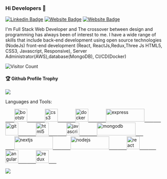 ### Hi Developers 👋

<!-- [![YouTube Badge](https://img.shields.io/badge/YouTube-DeveloperFunnel-red)](https://www.youtube.com/developerfunnel) -->
[![Linkedin Badge](https://img.shields.io/badge/-Krushank-blue?style=flat-square&logo=Linkedin&logoColor=white&link=https://www.linkedin.com/in/Krushank--01629954/)](https://www.linkedin.com/in/krushank-patel-24b825252)
[![Website Badge](https://img.shields.io/badge/WebSite-Krushank-green)](https://www.akash)
[![Website Badge](https://img.shields.io/badge/StackOverflow-Krushank-yellow)](https://stackoverflow.com/users/21152402/krushank-patel)

I'm
Full Stack Web Developer and
The crossover between design and programming has always been of interest to me. I have a wide range of skills that include back-end development using open source technologies (NodeJs) front-end development (React, ReactJs,Redux,Three Js HTML5, CSS3, Javascript, Responsive), Server Administrator(AWS),database(MongoDB), CI/CD(Docker)


![Visitor Count](https://profile-counter.glitch.me/aakashdeveloper/count.svg)

<div>
  <h4>🏆 Github Profile Trophy</h4>
  <a href="https://github.com/ryo-ma/github-profile-trophy">
    <img src="https://github-profile-trophy.vercel.app/?username=aakashdeveloper&column=7"/>
  </a>
</div>


Languages and Tools: 

<div height="40"></div>
<div height="40"></div>
<a href="https://getbootstrap.com" target="_blank" rel="noreferrer">&nbsp;&nbsp;&nbsp;&nbsp;&nbsp;&nbsp;
        <img src="https://avatars.githubusercontent.com/u/2918581?s=280&v=4" alt="bootstrap" width="40" height="40" />&nbsp;&nbsp;&nbsp;&nbsp;&nbsp;&nbsp;
    </a>
    <a href="https://www.w3schools.com/css/" target="_blank" rel="noreferrer">&nbsp;&nbsp;&nbsp;&nbsp;&nbsp;&nbsp;
        <img src="https://w7.pngwing.com/pngs/4/808/png-transparent-css3-css3-logo-logo-language-programming-language-css-3d-icon-thumbnail.png" alt="css3" width="40" height="40" />&nbsp;&nbsp;&nbsp;&nbsp;&nbsp;&nbsp;
    </a>
    <a href="https://www.docker.com/" target="_blank" rel="noreferrer">&nbsp;&nbsp;&nbsp;&nbsp;&nbsp;&nbsp;
        <img src="https://i.pinimg.com/originals/5c/bb/a7/5cbba74b40ec0c0ce77b3db3ec1a5e05.png" alt="docker" width="40" height="40" />&nbsp;&nbsp;&nbsp;&nbsp;&nbsp;&nbsp;
    </a>
    <a href="https://expressjs.com" target="_blank" rel="noreferrer">&nbsp;&nbsp;&nbsp;&nbsp;&nbsp;&nbsp;
        <img src="https://vegibit.com/wp-content/uploads/2018/05/expressjs.png" alt="express" width="120" height="40" />&nbsp;&nbsp;&nbsp;&nbsp;&nbsp;&nbsp;
    </a>
    <a href="https://git-scm.com/" target="_blank" rel="noreferrer">&nbsp;&nbsp;&nbsp;&nbsp;&nbsp;&nbsp;
        <img src="https://git-scm.com/images/logos/downloads/Git-Icon-1788C.png" alt="git" width="40" height="40" />&nbsp;&nbsp;&nbsp;&nbsp;&nbsp;&nbsp;
    </a>
    <a href="https://www.w3.org/html/" target="_blank" rel="noreferrer">&nbsp;&nbsp;&nbsp;&nbsp;&nbsp;&nbsp;
        <img src="https://cdn.cdnlogo.com/logos/h/84/html.svg" alt="html5" width="40" height="40" />&nbsp;&nbsp;&nbsp;&nbsp;&nbsp;&nbsp;
    </a>
    <a href="https://developer.mozilla.org/en-US/docs/Web/JavaScript" target="_blank" rel="noreferrer">&nbsp;&nbsp;&nbsp;&nbsp;&nbsp;&nbsp;
        <img src="https://ih1.redbubble.net/image.316760221.5828/st,small,507x507-pad,600x600,f8f8f8.u1.jpg" alt="javascript" width="40" height="40" />&nbsp;&nbsp;&nbsp;&nbsp;&nbsp;&nbsp;
    </a>
    <a href="https://www.mongodb.com/" target="_blank" rel="noreferrer">&nbsp;&nbsp;&nbsp;&nbsp;&nbsp;&nbsp;
        <img src="https://upload.wikimedia.org/wikipedia/commons/thumb/9/93/MongoDB_Logo.svg/2560px-MongoDB_Logo.svg.png" alt="mongodb" width="120" height="40" />&nbsp;&nbsp;&nbsp;&nbsp;&nbsp;&nbsp;
    </a>
    <div></div>
    <a href="https://nextjs.org/" target="_blank" rel="noreferrer">&nbsp;&nbsp;&nbsp;&nbsp;&nbsp;&nbsp;
        <img src="https://cdn.worldvectorlogo.com/logos/nextjs-2.svg" alt="nextjs" width="120" height="40" />&nbsp;&nbsp;&nbsp;&nbsp;&nbsp;&nbsp;
    </a>
    <a href="https://nodejs.org" target="_blank" rel="noreferrer">&nbsp;&nbsp;&nbsp;&nbsp;&nbsp;&nbsp;
        <img src="https://upload.wikimedia.org/wikipedia/commons/thumb/d/d9/Node.js_logo.svg/2560px-Node.js_logo.svg.png" alt="nodejs" width="120" height="40" />&nbsp;&nbsp;&nbsp;&nbsp;&nbsp;&nbsp;
    </a>
    <a href="https://reactjs.org/" target="_blank" rel="noreferrer">&nbsp;&nbsp;&nbsp;&nbsp;&nbsp;&nbsp;
        <img src="https://upload.wikimedia.org/wikipedia/commons/thumb/a/a7/React-icon.svg/2300px-React-icon.svg.png" alt="react" width="40" height="40" />&nbsp;&nbsp;&nbsp;&nbsp;&nbsp;&nbsp;
    </a>
    <a href="https://reactjs.org/" target="_blank" rel="noreferrer">&nbsp;&nbsp;&nbsp;&nbsp;&nbsp;&nbsp;
        <img src="https://www.vectorlogo.zone/logos/angular/angular-icon.svg" alt="angular" width="40" height="40" />&nbsp;&nbsp;&nbsp;&nbsp;&nbsp;&nbsp;
    </a>
    <a href="https://redux.js.org" target="_blank" rel="noreferrer">&nbsp;&nbsp;&nbsp;&nbsp;&nbsp;&nbsp;
        <img src="https://encrypted-tbn0.gstatic.com/images?q=tbn:ANd9GcTYq35wIe6UgRB_eZ-p84XKMippCgl0KobVGA&usqp=CAU" alt="redux" width="40" height="40" />&nbsp;&nbsp;&nbsp;&nbsp;&nbsp;&nbsp;
    </a>
    
![](https://activity-graph.herokuapp.com/graph?username=aakashdeveloper&theme=react-dark&area=true)
<!--
**Aakashdeveloper/Aakashdeveloper** is a ✨ _special_ ✨ repository because its `README.md` (this file) appears on your GitHub profile.

Here are some ideas to get you started:

- 🔭 I’m currently working on ...
- 🌱 I’m currently learning ...
- 👯 I’m looking to collaborate on ...
- 🤔 I’m looking for help with ...
- 💬 Ask me about ...
- 📫 How to reach me: ...
- 😄 Pronouns: ...
- ⚡ Fun fact: .....

-->

